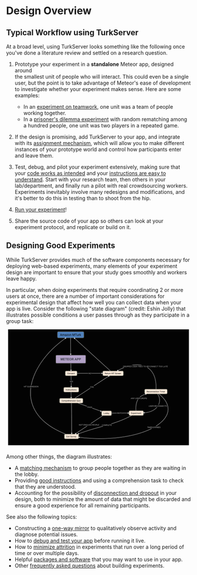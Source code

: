 # Design Overview

## Typical Workflow using TurkServer

[cm]: https://github.com/TurkServer/CrowdMapper 
[pd]: https://github.com/TurkServer/long-run-cooperation

At a broad level, using TurkServer looks something like the following once 
you've done a literature review and settled on a research question.  

1. Prototype your experiment in a **standalone** Meteor app, designed around  
the smallest unit of people who will interact. This could even be a single 
user, but the point is to take advantage of Meteor's ease of development to 
investigate whether your experiment makes sense. Here are some examples:
 
    - In an [experiment on teamwork][cm], one unit was a team of people 
    working together.      
    - In a [prisoner's dilemma experiment][pd] with random rematching among a
     hundred people, one unit was two players in a repeated game.            

2. If the design is promising, add TurkServer to your app, and integrate with
its [assignment mechanism](worlds-assignment), which will allow you to make
different instances of your prototype world and control how participants 
enter and leave them.

3. Test, debug, and pilot your experiment extensively, making sure that your 
[code works as intended](debugging) and your [instructions are easy to 
understand](good-instructions). Start with your research team, then others in
your lab/department, and finally run a pilot with real crowdsourcing workers.
Experiments inevitably involve many redesigns and modifications, and it's 
better to do this in testing than to shoot from the hip.

4. [Run your experiment](launching)!

5. Share the source code of your app so others can look at your experiment 
protocol, and replicate or build on it.

## Designing Good Experiments

While TurkServer provides much of the software components necessary
for deploying web-based experiments, many elements of your 
experiment design are important to ensure that your study goes smoothly and 
workers leave happy.

In particular, when doing experiments that require coordinating 2 or more users
at once, there are a number of important considerations for experimental design
that affect how well you can collect data when your app is live. Consider the
following "state diagram" (credit: Eshin Jolly) that illustrates possible 
conditions a user passes through as they participate in a group task:   

![example flow](/img/design/experiment-flow.png)
   
Among other things, the diagram illustrates:
   
- A [matching mechanism](assignment-matching) to group people together as 
they are waiting in the lobby.
- Providing [good instructions](good-instructions) and using a comprehension 
task to check that they are understood.
- Accounting for the possibility of [disconnection and dropout](disconnection)
in your design, both to minimize the amount of data that might be discarded 
and ensure a good experience for all remaining participants.

See also the following topics:
 
- Constructing a [one-way mirror](mirror) to qualitatively observe activity 
and diagnose potential issues.
- How to [debug and test your app](debugging) before running it live. 
- How to [minimize attrition](attrition) in experiments that run over a long 
period of time or over multiple days.
- Helpful [packages and software](software) that you may want to use in 
your app.
- Other [frequently asked questions](faq) about building experiments. 
        

